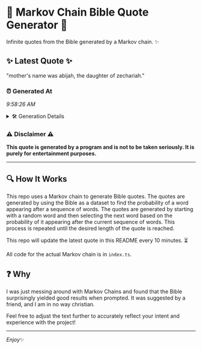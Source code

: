 # 📖 Markov Chain Bible Quote Generator 📖

Infinite quotes from the Bible generated by a Markov chain. ✨

## ✨ Latest Quote ✨
"mother's name was abijah, the daughter of zechariah."

### ⏰ Generated At
*9:58:26 AM*

<details>
    <summary>🛠️ Generation Details</summary>
    <p>
        <strong>🌱 Seed:</strong> mother's<br>
        <strong>🔄 Iterations:</strong> 7<br>
        <strong>📜 Context History:</strong><br>[ mother's ]: name<br>[ mother's, name ]: was<br>[ mother's, name, was ]: abijah,<br>[ mother's, name, was, abijah, ]: the<br>[ mother's, name, was, abijah,, the ]: daughter<br>[ mother's, name, was, abijah,, the, daughter ]: of<br>[ name, was, abijah,, the, daughter, of ]: zechariah.<br>
    </p>
</details>

### ⚠️ Disclaimer ⚠️
**This quote is generated by a program and is not to be taken seriously. It is purely for entertainment purposes.**

---

## 🔍 How It Works

This repo uses a Markov chain to generate Bible quotes. The quotes are generated by using the Bible as a dataset to find the probability of a word appearing after a sequence of words. The quotes are generated by starting with a random word and then selecting the next word based on the probability of it appearing after the current sequence of words. This process is repeated until the desired length of the quote is reached.

This repo will update the latest quote in this README every 10 minutes. ⏳

All code for the actual Markov chain is in `index.ts`.

## ❓ Why

I was just messing around with Markov Chains and found that the Bible surprisingly yielded good results when prompted. 
It was suggested by a friend, and I am in no way christian.

Feel free to adjust the text further to accurately reflect your intent and experience with the project!

---

*Enjoy*✨

